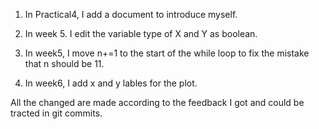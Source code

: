 1. In Practical4, I add a document  to introduce myself.

2. In week 5. I edit the variable type of X and Y as boolean.

3. In week5, I move n+=1 to the start of the while loop to fix the mistake that n should be 11.

4. In week6, I add x and y lables for the plot.

All the changed are made according to the feedback I got and could be tracted in git commits.